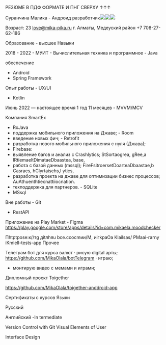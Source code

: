 РЕЗЮМЕ В ПДФ ФОРМАТЕ И ПНГ СВЕРХУ ↑↑↑

Суранчина Малика   -  Андроид разработчик![](Aspose.Words.3ec1ba96-d59a-40bf-9f43-bd6ed3eef902.001.png)![](Aspose.Words.3ec1ba96-d59a-40bf-9f43-bd6ed3eef902.002.png)![](Aspose.Words.3ec1ba96-d59a-40bf-9f43-bd6ed3eef902.003.png)

Возраст: 23 love@mika-pika.ru г. Алматы, Медеуский район +7 708-27-62-186

Образование - высшее Навыки

2018 - 2022 - МУИТ - Вычислительная техника и программное  - Java

обеспечение

- Android
- Spring Framework

Опыт работы - UX/UI

- Kotlin

Июнь 2022 — настоящее время 1 год 11 месяцев - MVVM/MCV 

Компания SmartEx

- RxJava
- поддержка мобильного приложения на Джаве;  - Room
- введение новых фич; - Retrofit
- разработка нового мобильного приложения с нуля (Джава);
- Firebase: 
- выявление багов и анализ с Crashlytics; StSortaogrea, gRee,a lRtiemaeltDimataeDbaastea, base, 
- работа с базой данных (mssql); FireFsitroersetDoarteaDbaastae,b Casraes, hClyrtaischs,l ytics, 
- разработка проекта на джаве для оптимизации бизнес процессов; AuAthuenthtiecnattiiocnation.
- техподдержка для партнеров. - SQLite
- MSsql

Вне работы - Git

- RestAPI

Приложение на Play Market - Figma https://play.google.com/store/apps/details?id=com.mikaela.moodchecker

Пhtрtpоsе:к//тg дitлhяu bсе.cсoсmии/M, иiгkрaOа Klailsas/ PMaai-rarny iKmiell-tests-app Прочее

Телеграм бот для курса валют · рисую digital арты; https://github.com/MikaOlala/botTelegram · играю;

- монтирую видео с мемами и играми;

Дипломный проект Toigether

https://github.com/MikaOlala/toigether-anddroid-app

Сертификаты с курсов Языки

Русский

Английский -In  termediate

Version Control with Git Visual Elements of User 

Interface Design




